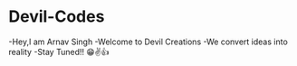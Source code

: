 # Devil-Codes
-Hey,I am Arnav Singh
-Welcome to Devil Creations
-We convert ideas into reality
-Stay Tuned!!
😁✌👍
